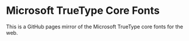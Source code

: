 Microsoft TrueType Core Fonts
=============================

This is a GitHub pages mirror of the Microsoft TrueType core fonts for the web.
